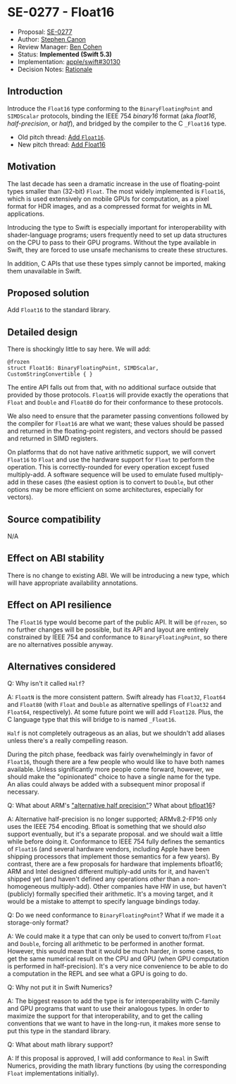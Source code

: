 # SE-0277 - Float16

* Proposal: [SE-0277](0277-float16.md)
* Author: [Stephen Canon](https://github.com/stephentyrone)
* Review Manager: [Ben Cohen](https://github.com/airspeedswift)
* Status: **Implemented (Swift 5.3)**
* Implementation: [apple/swift#30130](https://github.com/apple/swift/pull/30130)
* Decision Notes: [Rationale](https://forums.swift.org/t/accepted-se-0277-float16/34121)

## Introduction

Introduce the `Float16` type conforming to the `BinaryFloatingPoint` and `SIMDScalar`
protocols, binding the IEEE 754 *binary16* format (aka *float16*, *half-precision*, or *half*),
and bridged by the compiler to the C `_Float16` type.

* Old pitch thread: [Add `Float16`](https://forums.swift.org/t/add-float16/19370).
* New pitch thread: [Add Float16](https://forums.swift.org/t/add-float16/33019)

## Motivation

The last decade has seen a dramatic increase in the use of floating-point types smaller
than (32-bit) `Float`. The most widely implemented is `Float16`, which is used
extensively on mobile GPUs for computation, as a pixel format for HDR images, and as
a compressed format for weights in ML applications.

Introducing the type to Swift is especially important for interoperability with shader-language
programs; users frequently need to set up data structures on the CPU to
pass to their GPU programs. Without the type available in Swift, they are forced to use
unsafe mechanisms to create these structures.

In addition, C APIs that use these types simply cannot be imported, making them 
unavailable in Swift.

## Proposed solution

Add `Float16` to the standard library.

## Detailed design

There is shockingly little to say here. We will add:
```
@frozen
struct Float16: BinaryFloatingPoint, SIMDScalar, CustomStringConvertible { }
```
The entire API falls out from that, with no additional surface outside that provided by those 
protocols. `Float16` will provide exactly the operations that `Float` and `Double` and `Float80` 
do for their conformance to these protocols.

We also need to ensure that the parameter passing conventions followed by the compiler
for `Float16` are what we want; these values should be passed and returned in the
floating-point registers, and vectors should be passed and returned in SIMD registers.

On platforms that do not have native arithmetic support, we will convert `Float16` to
`Float` and use the hardware support for `Float` to perform the operation. This is
correctly-rounded for every operation except fused multiply-add. A software sequence
will be used to emulate fused multiply-add in these cases (the easiest option is to convert
to `Double`, but other options may be more efficient on some architectures, especially
for vectors).

## Source compatibility

N/A

## Effect on ABI stability

There is no change to existing ABI. We will be introducing a new type, which will have
appropriate availability annotations.

## Effect on API resilience

The `Float16` type would become part of the public API. It will be `@frozen`, so no
further changes will be possible, but its API and layout are entirely constrained by
IEEE 754 and conformance to `BinaryFloatingPoint`, so there are no alternatives
possible anyway.

## Alternatives considered

Q: Why isn't it called `Half`?

A: `FloatN` is the more consistent pattern. Swift already has `Float32`,
`Float64` and `Float80` (with `Float` and `Double` as alternative spellings of `Float32`
and `Float64`, respectively). At some future point we will add `Float128`. Plus, the C
language type that this will bridge to is named `_Float16`.

`Half` is not completely outrageous as an alias, but we shouldn't add aliases unless
there's a really compelling reason.

During the pitch phase, feedback was fairly overwhelmingly in favor of `Float16`, though
there are a few people who would like to have both names available. Unless significantly
more people come forward, however, we should make the "opinionated" choice to have a single
name for the type. An alias could always be added with a subsequent minor proposal if
necessary.

Q: What about ARM's ["alternative half precision"](https://en.wikipedia.org/wiki/Half-precision_floating-point_format#ARM_alternative_half-precision)?
What about [bfloat16](https://en.wikipedia.org/wiki/Bfloat16_floating-point_format)?

A: Alternative half-precision is no longer supported; ARMv8.2-FP16 only uses the IEEE 754
encoding. Bfloat is something that we should *also* support eventually, but it's a separate
proposal. and we should wait a little while before doing it. Conformance to IEEE 754 fully
defines the semantics of `Float16` (and several hardware vendors, including Apple have
been shipping processors that implement those semantics for a few years). By contrast,
there are a few proposals for hardware that implements bfloat16; ARM and Intel designed
different multiply-add units for it, and haven't shipped yet (and haven't defined any 
operations *other* than a non-homogeneous multiply-add). Other companies have HW in
use, but haven't (publicly) formally specified their arithmetic. It's a moving target, and it
would be a mistake to attempt to specify language bindings today.

Q: Do we need conformance to `BinaryFloatingPoint`? What if we made it a storage-only format?

A: We could make it a type that can only be used to convert to/from `Float` and `Double`,
forcing all arithmetic to be performed in another format. However, this would mean that
it would be much harder, in some cases, to get the same numerical result on the CPU and
GPU (when GPU computation is performed in half-precision). It's a very nice convenience
to be able to do a computation in the REPL and see what a GPU is going to do.

Q: Why not put it in Swift Numerics?

A: The biggest reason to add the type is for interoperability with C-family and GPU programs
that want to use their analogous types. In order to maximize the support for that interoperability,
and to get the calling conventions that we want to have in the long-run, it makes more sense to put
this type in the standard library.

Q: What about math library support?

A: If this proposal is approved, I will add conformance to `Real` in Swift Numerics, providing
the math library functions (by using the corresponding `Float` implementations initially).

